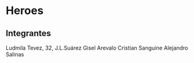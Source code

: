 # Heroes
## Integrantes
Ludmila Tevez, 32, J.L.Suárez
Gisel Arevalo
Cristian Sanguine
Alejandro Salinas